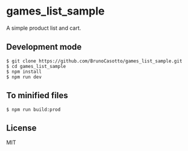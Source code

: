 # games_list_sample
A simple product list and cart.

## Development mode
```
$ git clone https://github.com/BrunoCasotto/games_list_sample.git
$ cd games_list_sample
$ npm install
$ npm run dev
```

## To minified files
```
$ npm run build:prod
```
## License
MIT
